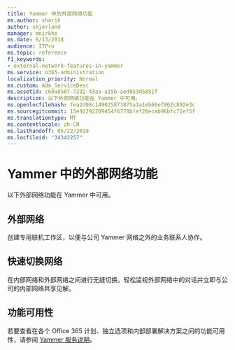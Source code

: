 ```yaml
---
title: Yammer 中的外部网络功能
ms.author: sharik
author: skjerland
manager: mnirkhe
ms.date: 6/13/2018
audience: ITPro
ms.topic: reference
f1_keywords:
- external-network-features-in-yammer
ms.service: o365-administration
localization_priority: Normal
ms.custom: Adm_ServiceDesc
ms.assetid: c60a8507-72d2-43aa-a15b-aed053d5851f
description: 以下外部网络功能在 Yammer 中可用。
ms.openlocfilehash: fea2d08c149025873875a1a1eb66ef862c892e3c
ms.sourcegitcommit: 15e92292209454f6778bfef26ecab96bfc71ef5f
ms.translationtype: MT
ms.contentlocale: zh-CN
ms.lasthandoff: 05/22/2019
ms.locfileid: "34342257"
---
```

# <a name="external-network-features-in-yammer"></a>Yammer 中的外部网络功能

以下外部网络功能在 Yammer 中可用。
  
## <a name="external-networks"></a>外部网络
<a name="bkmk_ExternalNetworks"> </a>

创建专用联机工作区，以便与公司 Yammer 网络之外的业务联系人协作。
  
## <a name="fast-network-switching"></a>快速切换网络
<a name="bkmk_FastNetworkSwitching"> </a>

在内部网络和外部网络之间进行无缝切换。轻松监视外部网络中的对话并立即与公司的内部网络共享见解。
  
## <a name="feature-availability"></a>功能可用性
<a name="bkmk_FastNetworkSwitching"> </a>

若要查看在各个 Office 365 计划、独立选项和内部部署解决方案之间的功能可用性，请参阅 [Yammer 服务说明](yammer-service-description.md)。
